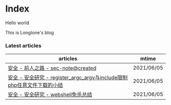 # Index

Hello world

This is Longlone's blog


<!--start-->
### Latest articles
| articles | mtime |
|  ----  | ----  |
|[安全 - 前人之路 - sec-note@created](安全/前人之路/sec-note@created.md)|2021/06/05|
|[安全 - 安全研究 - register_argc_argv与include限制php任意文件下载的小结](安全/安全研究/register_argc_argv与include限制php任意文件下载的小结.md)|2021/06/05|
|[安全 - 安全研究 - webshell免杀总结](安全/安全研究/webshell免杀总结.md)|2021/06/05|
<!--end-->